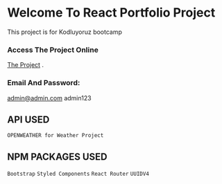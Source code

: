 # Welcome To React Portfolio Project

This project is for Kodluyoruz bootcamp

### Access The Project Online
[The Project](https://abdurrahamansubh.netlify.app) .

### Email And Password: 
admin@admin.com
admin123

## API USED

`OPENWEATHER for Weather Project`

## NPM PACKAGES USED
`Bootstrap`
`Styled Components`
`React Router`
`UUIDV4`


